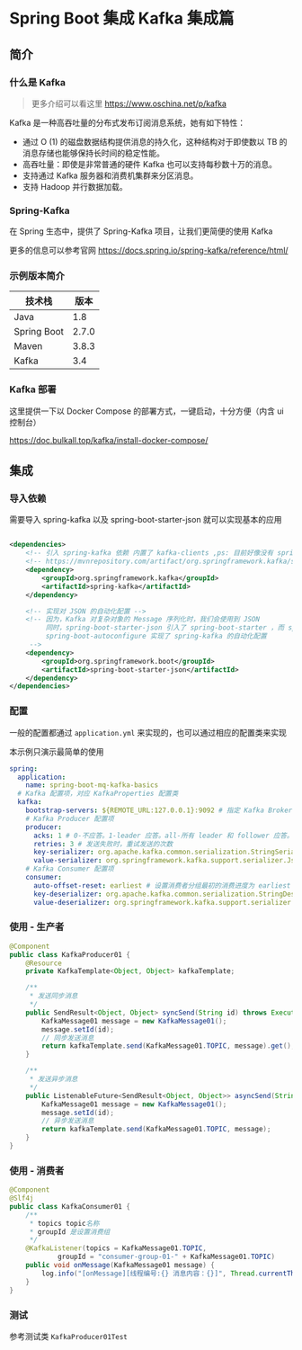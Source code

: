 # Spring Boot 集成 Kafka 集成篇

## 简介

### 什么是 Kafka

> 更多介绍可以看这里 <https://www.oschina.net/p/kafka>

Kafka 是一种高吞吐量的分布式发布订阅消息系统，她有如下特性：

- 通过 O (1) 的磁盘数据结构提供消息的持久化，这种结构对于即使数以 TB 的消息存储也能够保持长时间的稳定性能。
- 高吞吐量：即使是非常普通的硬件 Kafka 也可以支持每秒数十万的消息。
- 支持通过 Kafka 服务器和消费机集群来分区消息。
- 支持 Hadoop 并行数据加载。

### Spring-Kafka

在 Spring 生态中，提供了 Spring-Kafka 项目，让我们更简便的使用 Kafka

更多的信息可以参考官网 <https://docs.spring.io/spring-kafka/reference/html/>

### 示例版本简介

|技术栈|版本|
|---|---|
|Java|1.8|
|Spring Boot| 2.7.0|
|Maven | 3.8.3|
|Kafka| 3.4 |

### Kafka 部署

这里提供一下以 Docker Compose 的部署方式，一键启动，十分方便（内含 ui 控制台）

<https://doc.bulkall.top/kafka/install-docker-compose/>

## 集成

### 导入依赖

需要导入 spring-kafka 以及 spring-boot-starter-json 就可以实现基本的应用

```xml

<dependencies>
    <!-- 引入 spring-kafka 依赖 内置了 kafka-clients ,ps: 目前好像没有 spring-boot-kafka-starter  -->
    <!-- https://mvnrepository.com/artifact/org.springframework.kafka/spring-kafka -->
    <dependency>
        <groupId>org.springframework.kafka</groupId>
        <artifactId>spring-kafka</artifactId>
    </dependency>

    <!-- 实现对 JSON 的自动化配置 -->
    <!-- 因为，Kafka 对复杂对象的 Message 序列化时，我们会使用到 JSON
         同时，spring-boot-starter-json 引入了 spring-boot-starter ，而 spring-boot-starter 又引入了 spring-boot-autoconfigure 。
         spring-boot-autoconfigure 实现了 spring-kafka 的自动化配置
     -->
    <dependency>
        <groupId>org.springframework.boot</groupId>
        <artifactId>spring-boot-starter-json</artifactId>
    </dependency>
</dependencies>
```

### 配置

一般的配置都通过 `application.yml` 来实现的，也可以通过相应的配置类来实现

本示例只演示最简单的使用

```yaml
spring:
  application:
    name: spring-boot-mq-kafka-basics
  # Kafka 配置项，对应 KafkaProperties 配置类
  kafka:
    bootstrap-servers: ${REMOTE_URL:127.0.0.1}:9092 # 指定 Kafka Broker 地址，可以设置多个，以逗号分隔
    # Kafka Producer 配置项
    producer:
      acks: 1 # 0-不应答。1-leader 应答。all-所有 leader 和 follower 应答。
      retries: 3 # 发送失败时，重试发送的次数
      key-serializer: org.apache.kafka.common.serialization.StringSerializer # 消息的 key 的序列化
      value-serializer: org.springframework.kafka.support.serializer.JsonSerializer # 消息的 value 的序列化
    # Kafka Consumer 配置项
    consumer:
      auto-offset-reset: earliest # 设置消费者分组最初的消费进度为 earliest 。
      key-deserializer: org.apache.kafka.common.serialization.StringDeserializer
      value-deserializer: org.springframework.kafka.support.serializer.JsonDeserializer
```
### 使用 - 生产者

```java
@Component
public class KafkaProducer01 {
    @Resource
    private KafkaTemplate<Object, Object> kafkaTemplate;

    /**
     * 发送同步消息
     */
    public SendResult<Object, Object> syncSend(String id) throws ExecutionException, InterruptedException {
        KafkaMessage01 message = new KafkaMessage01();
        message.setId(id);
        // 同步发送消息
        return kafkaTemplate.send(KafkaMessage01.TOPIC, message).get();
    }

    /**
     * 发送异步消息
     */
    public ListenableFuture<SendResult<Object, Object>> asyncSend(String id) {
        KafkaMessage01 message = new KafkaMessage01();
        message.setId(id);
        // 异步发送消息
        return kafkaTemplate.send(KafkaMessage01.TOPIC, message);
    }
}
```

### 使用 - 消费者

```java
@Component
@Slf4j
public class KafkaConsumer01 {
    /**
     * topics topic名称
     * groupId 是设置消费组
     */
    @KafkaListener(topics = KafkaMessage01.TOPIC,
            groupId = "consumer-group-01-" + KafkaMessage01.TOPIC)
    public void onMessage(KafkaMessage01 message) {
        log.info("[onMessage][线程编号:{} 消息内容：{}]", Thread.currentThread().getId(), message);
    }
}
```

### 测试 

参考测试类 `KafkaProducer01Test` 
